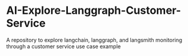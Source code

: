 # AI-Explore-Langgraph-Customer-Service
 A repository to explore langchain, langgraph, and langsmith monitoring through a customer service use case example
